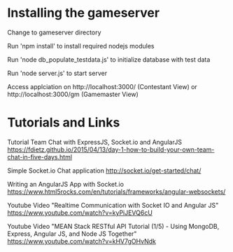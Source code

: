 # Installing the gameserver

Change to gameserver directory

Run 'npm install' to install required nodejs modules

Run 'node db_populate_testdata.js' to initialize database with test data

Run 'node server.js' to start server

Access applciation on http://localhost:3000/ (Contestant View) or http://localhost:3000/gm (Gamemaster View)


# Tutorials and Links
Tutorial Team Chat with ExpressJS, Socket.io and AngularJS
https://fdietz.github.io/2015/04/13/day-1-how-to-build-your-own-team-chat-in-five-days.html

Simple Socket.io Chat application
http://socket.io/get-started/chat/

Writing an AngularJS App with Socket.io
https://www.html5rocks.com/en/tutorials/frameworks/angular-websockets/

Youtube Video "Realtime Communication with Socket IO and Angular JS"
https://www.youtube.com/watch?v=kyPiJEVQ6cU

Youtube Video "MEAN Stack RESTful API Tutorial (1/5) - Using MongoDB, Express, Angular JS, and Node JS Together"
https://www.youtube.com/watch?v=kHV7gOHvNdk
